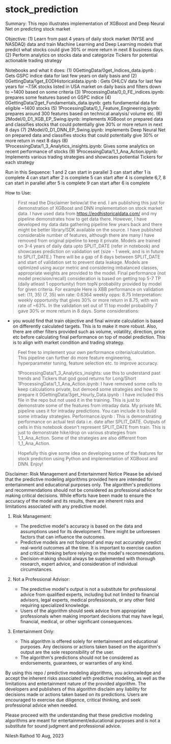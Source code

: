 # stock_prediction
Summary:
This repo illustrates implementation of XGBoost and Deep Neural Net on predicting stock market

Objective: 
(1) Learn from past 4 years of daily stock market (NYSE and NASDAQ) data and train Machine Learning and Deep Learning models that predict what stocks could give 30% or more return in next 8 business days. 
(2) Perform analytics on stocks data and categorize Tickers for potential actionable trading strategy

Notebooks and what it does:
(1) 0GettingData/0get_Indices_data.ipynb : Gets GSPC indice data for last few years on daily basis and 
(2) 0GettingData/1get_EODHistoricaldata.ipynb : Gets OHLCV data for last few years for ~7.5K stocks listed in USA market on daily basis and filters down to ~1400 based on some criteria
(3) 1ProcessingData/0_0_FE_indices.ipynb: prepares some features based on GSPC indice
(4) 0GettingData/2get_Fundamentals_data.ipynb: gets fundamental data for eligible ~1400 stocks
(5) 1ProcessingData/0_1_Feature_Engineering.ipynb: prepares around 300 features based on technical analysis/ volume etc.
(6) 2Model/0_D1_XGB_EP_Swing.ipynb: implements XGBoost on prepared data and classifies stocks that could potentially give 30% or more return in next 8 days
(7) 2Model/0_D1_DNN_EP_Swing.ipynb: implements Deep Neural Net on prepared data and classifies stocks that could potentially give 30% or more return in next 8 days
(8) 1ProcessingData/1_3_Analytics_insights.ipynb: Gives some analytics on recent performance of stocks
(9) 1ProcessingData/1_1_Ana_Action.ipynb: Implements various trading strategies and showcases potiential Tickers for each strategy

Run in this Sequence:
1 and 2 can start in parallel
3 can start after 1 is complete
4 can start after 2 is complete
5 can start after 4 is complete
6,7, 8 can start in parallel after 5 is complete
9 can start after 6 is complete


How to Use:
> First read the Disclaimer below/at the end.
> I am publishing this just for demonstration of XGBoost and DNN implementation on stock market data. 
> I have used data from https://eodhistoricaldata.com/ and my pipeline demonstrates how to get data there. However, I have developed my data data gathering pipeline few years back and there might be better library/SDK available on the source.
> I have published considerable number of features, although there are many I have removed from original pipeline to keep it private. 
> Models are trained on 3-4 years of daily data upto SPLIT_DATE (refer in notebook) and showcases prediction on validation set (size - 1 week, and is in future to SPLIT_DATE.) There will be a gap of 8 days between SPLIT_DATE and start of validation set to prevent data leakage. Models are optimized using aucpr metric and considering imbalanced classes, appropriate weights are provided to the model. Final performance (not model precision/recall) consideration is based on getting top 5-7 TP (daily atleast 1 opportunity) from topN probability provided by model for given criteria.
For example Here is XBB performance on validation set:
(11, 35)
(7, 35)
   win rate: 0.6364
weekly opps: 8.75
Interpretation: weekly opportunity that gives 30% or more return in 8.75, with win rate of ~63%. In the validation set out of 11 top model probability 7 gave 30% or more return in 8 days.
> Some considerations:
  - you would find that train objective and final winrate calculation is based on differently calculated targets. This is to make it more robust. Also, there are other filters provided such as volume, volatility, direction, price etc before calculating final performance on top of model prediction. This is to align with market condition and trading strategy.
> Feel free to implement your own performance criteria/calculation. This pipeline can further do more feature engineering, hyperparameter tuning, feature selection etc. to improve accuracy.

> 1ProcessingData/1_3_Analytics_insights: use this to understand past trends and Tickers that god good returns for Long/Short 
> 1ProcessingData/1_1_Ana_Action.ipynb: I have removed some cells to keep calculations private, but demoed some strategies and how to prepare it
> 0GettingData/3get_Hourly_Data.ipynb : I have included this file in the repo but not used it in the training. This is just to demonstrate some of the features from intraday data. My private ML pipeline uses it for intraday predictions. You can include it to build some intraday strategies.
> Performance.ipynb : This is demonstrating performance on actual test data i.e. date after SPLIT_DATE. Outputs of cells in this notebook doesn't represent SPLIT_DATE from train. This is just to demonstrate hike/drop on various strategies from 1_1_Ana_Action. Some of the strategies are also different from 1_1_Ana_Action.

> Hopefully this give some idea on developing some of the features for stock prediction using Python and implementation of XGBoost and DNN. Enjoy!


Disclaimer: Risk Management and Entertainment Notice
Please be advised that the predictive modeling algorithms provided here are intended for entertainment and educational purposes only. The algorithm's predictions and recommendations should not be considered as professional advice for making critical decisions. While efforts have been made to ensure the accuracy of the model and its results, there are inherent risks and limitations associated with any predictive model.

1. Risk Management:
   - The predictive model's accuracy is based on the data and assumptions used for its development. There might be unforeseen factors that can influence the outcomes.
   - Predictive models are not foolproof and may not accurately predict real-world outcomes all the time. It is important to exercise caution and critical thinking before relying on the model's recommendations.
   - Decision-making should always be supplemented with thorough research, expert advice, and consideration of individual circumstances.

2. Not a Professional Advisor:
   - The predictive model's output is not a substitute for professional advice from qualified experts, including but not limited to financial advisors, legal experts, medical professionals, or any other field requiring specialized knowledge.
   - Users of the algorithm should seek advice from appropriate professionals when making important decisions that may have legal, financial, medical, or other significant consequences.

3. Entertainment Only:
   - This algorithm is offered solely for entertainment and educational purposes. Any decisions or actions taken based on the algorithm's output are the sole responsibility of the user.
   - The algorithm's predictions should not be considered as endorsements, guarantees, or warranties of any kind.

By using this repo / predictive modeling algorithms, you acknowledge and accept the inherent risks associated with predictive modeling, as well as the limitations and entertainment nature of the provided algorithm. The developers and publishers of this algorithm disclaim any liability for decisions made or actions taken based on its predictions. Users are encouraged to exercise due diligence, critical thinking, and seek professional advice when needed.

Please proceed with the understanding that these predictive modeling algorithms are meant for entertainment/educational purposes and is not a substitute for sound judgment and professional advice.

Nilesh Rathod
10 Aug, 2023
